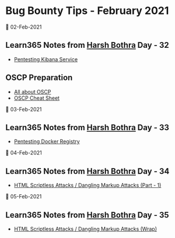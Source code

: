 # Bug Bounty Tips - February 2021

📅 02-Feb-2021
## Learn365 Notes from [Harsh Bothra](https://twitter.com/harshbothra_) Day - 32
- [Pentesting Kibana Service ](https://github.com/harsh-bothra/learn365/blob/main/days/day32.md)

## OSCP Preparation
- [All about OSCP](https://oscp.infosecsanyam.in/)
- [OSCP Cheat Sheet](https://www.bytefellow.com/oscp-ultimate-cheatsheet/)

📅 03-Feb-2021
## Learn365 Notes from [Harsh Bothra](https://twitter.com/harshbothra_) Day - 33
- [Pentesting Docker Registry](https://github.com/harsh-bothra/learn365/blob/main/days/day33.md)

📅 04-Feb-2021
## Learn365 Notes from [Harsh Bothra](https://twitter.com/harshbothra_) Day - 34
- [HTML Scriptless Attacks / Dangling Markup Attacks (Part - 1)](https://github.com/harsh-bothra/learn365/blob/main/days/day34.md)


📅 05-Feb-2021
## Learn365 Notes from [Harsh Bothra](https://twitter.com/harshbothra_) Day - 35
- [HTML Scriptless Attacks / Dangling Markup Attacks (Wrap)](https://github.com/harsh-bothra/learn365/blob/main/days/day35.md)
